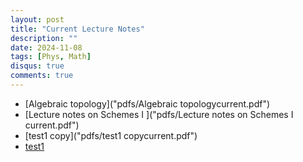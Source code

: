 ```yaml
---
layout: post
title: "Current Lecture Notes"
description: ""
date: 2024-11-08
tags: [Phys, Math]
disqus: true
comments: true
--- 
```

<!--more-->
+ [Algebraic topology]("pdfs/Algebraic topologycurrent.pdf")
+ [Lecture notes on Schemes I ]("pdfs/Lecture notes on Schemes I current.pdf")
+ [test1 copy]("pdfs/test1 copycurrent.pdf")
+ [test1]("pdfs/test1current.pdf")


